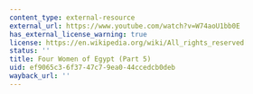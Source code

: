 ```yaml
---
content_type: external-resource
external_url: https://www.youtube.com/watch?v=W74aoU1bb0E
has_external_license_warning: true
license: https://en.wikipedia.org/wiki/All_rights_reserved
status: ''
title: Four Women of Egypt (Part 5)
uid: ef9065c3-6f37-47c7-9ea0-44ccedcb0deb
wayback_url: ''
---
```


